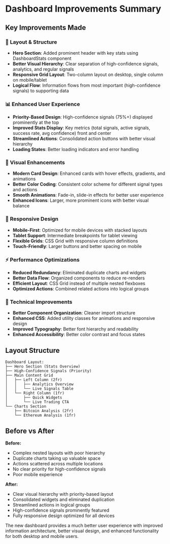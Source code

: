# Dashboard Improvements Summary

## Key Improvements Made

### 🎯 **Layout & Structure**
- **Hero Section**: Added prominent header with key stats using DashboardStats component
- **Better Visual Hierarchy**: Clear separation of high-confidence signals, analytics, and regular signals
- **Responsive Grid Layout**: Two-column layout on desktop, single column on mobile/tablet
- **Logical Flow**: Information flows from most important (high-confidence signals) to supporting data

### 📊 **Enhanced User Experience**
- **Priority-Based Design**: High-confidence signals (75%+) displayed prominently at the top
- **Improved Stats Display**: Key metrics (total signals, active signals, success rate, avg confidence) front and center
- **Streamlined Actions**: Consolidated action buttons with better visual hierarchy
- **Loading States**: Better loading indicators and error handling

### 🎨 **Visual Enhancements**
- **Modern Card Design**: Enhanced cards with hover effects, gradients, and animations
- **Better Color Coding**: Consistent color scheme for different signal types and actions
- **Smooth Animations**: Fade-in, slide-in effects for better user experience
- **Enhanced Icons**: Larger, more prominent icons with better visual balance

### 📱 **Responsive Design**
- **Mobile-First**: Optimized for mobile devices with stacked layouts
- **Tablet Support**: Intermediate breakpoints for tablet viewing
- **Flexible Grids**: CSS Grid with responsive column definitions
- **Touch-Friendly**: Larger buttons and better spacing on mobile

### ⚡ **Performance Optimizations**
- **Reduced Redundancy**: Eliminated duplicate charts and widgets
- **Better Data Flow**: Organized components to reduce re-renders
- **Efficient Layout**: CSS Grid instead of multiple nested flexboxes
- **Optimized Actions**: Combined related actions into logical groups

### 🔧 **Technical Improvements**
- **Better Component Organization**: Cleaner import structure
- **Enhanced CSS**: Added utility classes for animations and responsive design
- **Improved Typography**: Better font hierarchy and readability
- **Enhanced Accessibility**: Better color contrast and focus states

## Layout Structure

```
Dashboard Layout:
├── Hero Section (Stats Overview)
├── High-Confidence Signals (Priority)
├── Main Content Grid
│   ├── Left Column (2fr)
│   │   ├── Analytics Overview
│   │   └── Live Signals Table
│   └── Right Column (1fr)
│       ├── Quick Widgets
│       └── Live Trading CTA
└── Charts Section
    ├── Bitcoin Analysis (2fr)
    └── Ethereum Analysis (1fr)
```

## Before vs After

**Before:**
- Complex nested layouts with poor hierarchy
- Duplicate charts taking up valuable space  
- Actions scattered across multiple locations
- No clear priority for high-confidence signals
- Poor mobile experience

**After:**
- Clear visual hierarchy with priority-based layout
- Consolidated widgets and eliminated duplication
- Streamlined actions in logical groups
- High-confidence signals prominently featured
- Fully responsive design optimized for all devices

The new dashboard provides a much better user experience with improved information architecture, better visual design, and enhanced functionality for both desktop and mobile users.